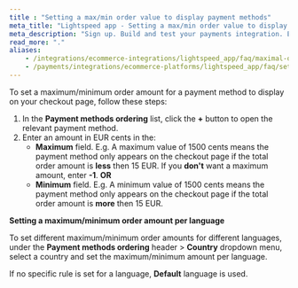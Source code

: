 ```yaml
---
title : "Setting a max/min order value to display payment methods"
meta_title: "Lightspeed app - Setting a max/min order value to display payment method - MultiSafepay Docs"
meta_description: "Sign up. Build and test your payments integration. Explore our products and services. Use our API reference, SDKs, and wrappers. Get support."
read_more: "."
aliases:
    - /integrations/ecommerce-integrations/lightspeed_app/faq/maximal-order-amount/
    - /payments/integrations/ecommerce-platforms/lightspeed_app/faq/setting-minimum-order-amount/
---
```

To set a maximum/minimum order amount for a payment method to display on your checkout page, follow these steps:

1. In the **Payment methods ordering** list, click the **+** button to open the relevant payment method.
2. Enter an amount in EUR cents in the:  
    - **Maximum** field. E.g. A maximum value of 1500 cents means the payment method only appears on the checkout page if the total order amount is **less** then 15 EUR. If you **don't** want a maximum amount, enter **-1**.
    **OR**
    - **Minimum** field. E.g. A minimum value of 1500 cents means the payment method only appears on the checkout page if the total order amount is **more** then 15 EUR.

**Setting a maximum/minimum order amount per language**

To set different maximum/minimum order amounts for different languages, under the **Payment methods ordering** header > **Country** dropdown menu, select a country and set the maximum/minimum amount per language.

If no specific rule is set for a language, **Default** language is used.



